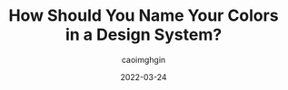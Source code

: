 ---
author: caoimghgin
date: 2022-03-24
permalink: false
publisher: uxdesigncc
tags:
  - naming
  - colors
  - design-systems
target_url: https://uxdesign.cc/how-should-you-name-your-colors-in-a-design-system-3086513476df
title: How Should You Name Your Colors in a Design System?
---